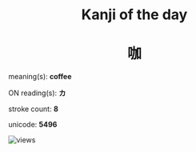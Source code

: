 <h1 align="center">Kanji of the day</h1>
<h1 align="center">咖</h1>
<p align="left">meaning(s): <b>coffee</b></p>
<p align="left">ON reading(s): <b>カ</b></p>
<p align="left">stroke count: <b>8</b></p>
<p align="left">unicode: <b>5496</b></p>
<p align="left"><img src="https://komarev.com/ghpvc/?username=tristanwagner-kanjioftheday&label=Views&color=0e75b6&style=flat" alt="views"/></p>
